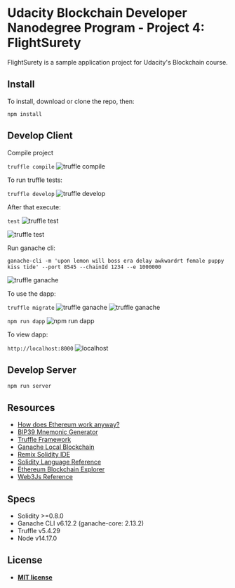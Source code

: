 # Udacity Blockchain Developer Nanodegree Program - Project 4: FlightSurety

FlightSurety is a sample application project for Udacity's Blockchain course.

## Install

To install, download or clone the repo, then:

`npm install`


## Develop Client

Compile project

`truffle compile`
![truffle compile](images/truffleCompile.png)

To run truffle tests:

`truffle develop`
![truffle develop](images/truffleDevelop.png)

After that execute:

`test`
![truffle test](images/test.png)

![truffle test](images/test2.png)

Run ganache cli:

`ganache-cli -m 'upon lemon will boss era delay awkwardrt female puppy kiss tide' --port 8545 --chainId 1234 --e 1000000`

![truffle ganache](images/ganache.png)


To use the dapp:

`truffle migrate`
![truffle ganache](images/truffleMigrate.png)
![truffle ganache](images/truffleMigrate2.png)

`npm run dapp`
![npm run dapp](images/npmrundapp.png)

To view dapp:

`http://localhost:8000`
![localhost](images/localhost.png)

## Develop Server

`npm run server`



## Resources

* [How does Ethereum work anyway?](https://medium.com/@preethikasireddy/how-does-ethereum-work-anyway-22d1df506369)
* [BIP39 Mnemonic Generator](https://iancoleman.io/bip39/)
* [Truffle Framework](http://truffleframework.com/)
* [Ganache Local Blockchain](http://truffleframework.com/ganache/)
* [Remix Solidity IDE](https://remix.ethereum.org/)
* [Solidity Language Reference](http://solidity.readthedocs.io/en/v0.4.24/)
* [Ethereum Blockchain Explorer](https://etherscan.io/)
* [Web3Js Reference](https://github.com/ethereum/wiki/wiki/JavaScript-API)


## Specs

* Solidity >=0.8.0
* Ganache CLI v6.12.2 (ganache-core: 2.13.2)
* Truffle v5.4.29
* Node v14.17.0


## License

- **[MIT license](http://opensource.org/licenses/mit-license.php)**
